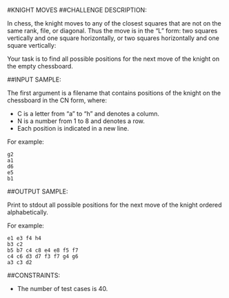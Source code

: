 #KNIGHT MOVES
##CHALLENGE DESCRIPTION:

In chess, the knight moves to any of the closest squares that are not on the same rank, file, or diagonal. Thus the move is in the “L” form: two squares vertically and one square horizontally, or two squares horizontally and one square vertically:


Your task is to find all possible positions for the next move of the knight on the empty chessboard.

##INPUT SAMPLE:

The first argument is a filename that contains positions of the knight on the chessboard in the CN form, where:

* C is a letter from “a” to “h” and denotes a column.
* N is a number from 1 to 8 and denotes a row.
* Each position is indicated in a new line.

For example:

    g2
    a1
    d6
    e5
    b1

##OUTPUT SAMPLE:

Print to stdout all possible positions for the next move of the knight ordered alphabetically.

For example:

    e1 e3 f4 h4
    b3 c2
    b5 b7 c4 c8 e4 e8 f5 f7
    c4 c6 d3 d7 f3 f7 g4 g6
    a3 c3 d2

##CONSTRAINTS:

* The number of test cases is 40.
